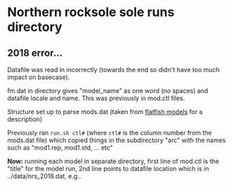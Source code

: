 # Northern rocksole sole runs directory

## 2018 error...

Datafile was read in incorrectly (towards the end so didn't have too much impact on basecase).


fm.dat in directory gives "model_name" as one word (no spaces) and datafile locale and name. This was previously in mod.ctl files.

Structure set up to parse mods.dat (taken from [flatfish models](https://docs.google.com/spreadsheets/d/1Jw--X8M61LFjPUFNv5vFXozBwmQCpf7FwIDhQFs38lM/edit#gid=1701376339) for a description)

Previously ran `run.sh ctl#` (where `ctl#` is the column number from the mods.dat file) which copied things in the subdirectory "arc\" with the names such as "mod1.rep, mod1.std, ... etc"

**Now:** running each model in separate directory, first line of mod.ctl is the "title" for the model run, 2nd line points to datafile location which is in ../data/nrs_2018.dat, e.g..

